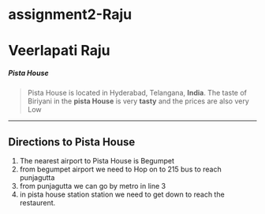 # assignment2-Raju

# Veerlapati Raju

##### Pista House

> Pista House is located in Hyderabad, Telangana, **India**. The taste of Biriyani in the **pista House** is very **tasty** and the prices are also very Low


---
## Directions to Pista House

1. The nearest airport to Pista House is Begumpet 
2. from begumpet airport we need to Hop on to 215 bus to reach punjagutta
3. from punjagutta we can go by metro in line 3
4. in pista house station station we need to get down to reach the restaurent.



